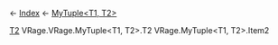 ← [Index](Api-Index) ← [MyTuple<T1, T2>](VRage.MyTuple`2)

[T2]() VRage.VRage.MyTuple<T1, T2>.T2 VRage.MyTuple<T1, T2>.Item2